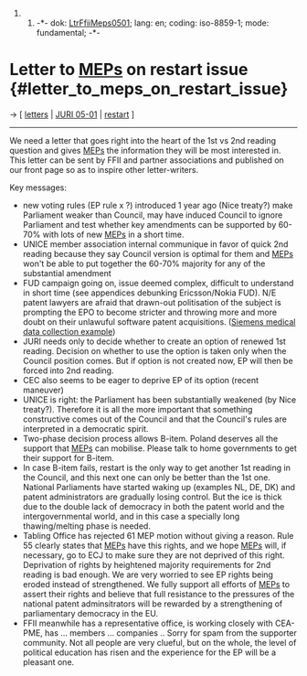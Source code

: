 1.  1.  -\*- dok: [LtrFfiiMeps0501](LtrFfiiMeps0501 "wikilink"); lang:
        en; coding: iso-8859-1; mode: fundamental; -\*-

# Letter to [MEPs](MEPs "wikilink") on restart issue {#letter_to_meps_on_restart_issue}

-\> \[ [ letters](SwpatxatraEn "wikilink") \| [ JURI
05-01](Juri0501En "wikilink") \| [
restart](EuroparlSwpat04En "wikilink") \]

------------------------------------------------------------------------

We need a letter that goes right into the heart of the 1st vs 2nd
reading question and gives [MEPs](MEPs "wikilink") the information they
will be most interested in. This letter can be sent by FFII and partner
associations and published on our front page so as to inspire other
letter-writers.

Key messages:

-   new voting rules (EP rule x ?) introduced 1 year ago (Nice treaty?)
    make Parliament weaker than Council, may have induced Council to
    ignore Parliament and test whether key amendments can be supported
    by 60-70% with lots of new [MEPs](MEPs "wikilink") in a short time.
-   UNICE member association internal communique in favor of quick 2nd
    reading because they say Council version is optimal for them and
    [MEPs](MEPs "wikilink") won\'t be able to put together the 60-70%
    majority for any of the substantial amendment
-   FUD campaign going on, issue deemed complex, difficult to understand
    in short time (see appendices debunking Ericsson/Nokia FUD). N/E
    patent lawyers are afraid that drawn-out politisation of the subject
    is prompting the EPO to become stricter and throwing more and more
    doubt on their unlawuful software patent acquisitions. ([Siemens
    medical data collection
    example](http://swpat.ffii.org/patents/txt/ep/1351/181/ "wikilink"))
-   JURI needs only to decide whether to create an option of renewed 1st
    reading. Decision on whether to use the option is taken only when
    the Council position comes. But if option is not created now, EP
    will then be forced into 2nd reading.
-   CEC also seems to be eager to deprive EP of its option (recent
    maneuver)
-   UNICE is right: the Parliament has been substantially weakened (by
    Nice treaty?). Therefore it is all the more important that something
    constructive comes out of the Council and that the Council\'s rules
    are interpreted in a democratic spirit.
-   Two-phase decision process allows B-item. Poland deserves all the
    support that [MEPs](MEPs "wikilink") can mobilise. Please talk to
    home governments to get their support for B-item.
-   In case B-item fails, restart is the only way to get another 1st
    reading in the Council, and this next one can only be better than
    the 1st one. National Parliaments have started waking up (examples
    NL, DE, DK) and patent administrators are gradually losing control.
    But the ice is thick due to the double lack of democracy in both the
    patent world and the intergovernmental world, and in this case a
    specially long thawing/melting phase is needed.
-   Tabling Office has rejected 61 MEP motion without giving a reason.
    Rule 55 clearly states that [MEPs](MEPs "wikilink") have this
    rights, and we hope [MEPs](MEPs "wikilink") will, if necessary, go
    to ECJ to make sure they are not deprived of this right. Deprivation
    of rights by heightened majority requirements for 2nd reading is bad
    enough. We are very worried to see EP rights being eroded instead of
    strengthened. We fully support all efforts of
    [MEPs](MEPs "wikilink") to assert their rights and believe that full
    resistance to the pressures of the national patent adminsitrators
    will be rewarded by a strengthening of parliamentary democracy in
    the EU.
-   FFII meanwhile has a representative office, is working closely with
    CEA-PME, has \... members \... companies .. Sorry for spam from the
    supporter community. Not all people are very clueful, but on the
    whole, the level of political education has risen and the experience
    for the EP will be a pleasant one.
